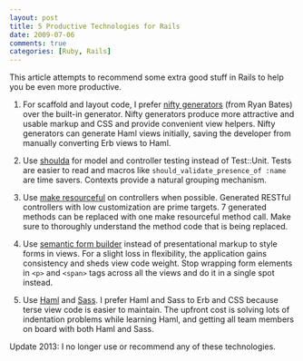```yaml
---
layout: post
title: 5 Productive Technologies for Rails
date: 2009-07-06
comments: true
categories: [Ruby, Rails]
---
```


This article attempts to recommend some extra good stuff in Rails to help you be even more productive.

1. For scaffold and layout code, I prefer [nifty generators](http://github.com/ryanb/nifty-generators) (from Ryan Bates) over the built-in generator. Nifty generators produce more attractive and usable markup and CSS and provide convenient view helpers. Nifty generators can generate Haml views initially, saving the developer from manually converting Erb views to Haml.

2. Use [shoulda](http://thoughtbot.com/projects/shoulda/) for model and controller testing instead of Test::Unit. Tests are easier to read and macros like `should_validate_presence_of :name` are time savers. Contexts provide a natural grouping mechanism.

3. Use [make resourceful](http://mr.hamptoncatlin.com/) on controllers when possible. Generated RESTful controllers with low customization are prime targets. 7 generated methods can be replaced with one make resourceful method call. Make sure to thoroughly understand the method code that is being replaced.

4. Use [semantic form builder](http://github.com/rubypond/semantic_form_builder) instead of presentational markup to style forms in views. For a slight loss in flexibility, the application gains consistency and sheds view code weight. Stop wrapping form elements in `<p>` and `<span>` tags across all the views and do it in a single spot instead.

5. Use [Haml](http://haml.hamptoncatlin.com/) and [Sass](http://sass-lang.com/). I prefer Haml and Sass to Erb and CSS because terse view code is easier to maintain. The upfront cost is solving lots of indentation problems while learning Haml, and getting all team members on board with both Haml and Sass.

Update 2013: I no longer use or recommend any of these technologies.
